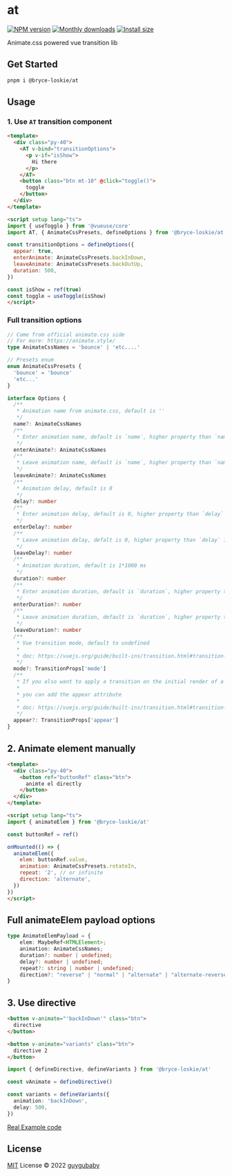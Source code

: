 # at

[![NPM version](https://img.shields.io/npm/v/@bryce-loskie/at?color=a1b858&label=)](https://www.npmjs.com/package/@bryce-loskie/at)
[![Monthly downloads](https://badgen.net/npm/dm/@bryce-loskie/at)](https://npm.im/@bryce-loskie/at)
[![Install size](https://packagephobia.now.sh/badge?p=@bryce-loskie/at)](https://packagephobia.now.sh/result?p=@bryce-loskie/at)

Animate.css powered vue transition lib

## Get Started

```bash
pnpm i @bryce-loskie/at
```

## Usage

### 1. Use `AT` transition component

```html
<template>
  <div class="py-40">
    <AT v-bind="transitionOptions">
      <p v-if="isShow">
        Hi there
      </p>
    </AT>
    <button class="btn mt-10" @click="toggle()">
      toggle
    </button>
  </div>
</template>

<script setup lang="ts">
import { useToggle } from '@vueuse/core'
import AT, { AnimateCssPresets, defineOptions } from '@bryce-loskie/at'

const transitionOptions = defineOptions({
  appear: true,
  enterAnimate: AnimateCssPresets.backInDown,
  leaveAnimate: AnimateCssPresets.backOutUp,
  duration: 500,
})

const isShow = ref(true)
const toggle = useToggle(isShow)
</script>
```

### Full transition options

```typescript
// Come from official animate.css side
// For more: https://animate.style/
type AnimateCssNames = 'bounce' | 'etc....'

// Presets enum
enum AnimateCssPresets {
  'bounce' = 'bounce'
  'etc...'
}

interface Options {
  /**
   * Animation name from animate.css, default is ''
   */
  name?: AnimateCssNames
  /**
   * Enter animation name, default is `name`, higher property than `name` if set
   */
  enterAnimate?: AnimateCssNames
  /**
   * Leave animation name, default is `name`, higher property than `name` if set
   */
  leaveAnimate?: AnimateCssNames
  /**
   * Animation delay, default is 0
   */
  delay?: number
  /**
   * Enter animation delay, default is 0, higher property than `delay` if set
   */
  enterDelay?: number
  /**
   * Leave animation delay, defalt is 0, higher property than `delay` if set
   */
  leaveDelay?: number
  /**
   * Animation duration, default is 1*1000 ms
   */
  duration?: number
  /**
   * Enter animation duration, default is `duration`, higher property than `duration` if set
   */
  enterDuration?: number
  /**
   * Leave animation duration, default is `duration`, higher property than `duration` if set
   */
  leaveDuration?: number
  /**
   * Vue transition mode, default to undefined
   *
   * doc: https://vuejs.org/guide/built-ins/transition.html#transition-modes
   */
  mode?: TransitionProps['mode']
  /**
   * If you also want to apply a transition on the initial render of a node
   *
   * you can add the appear attribute
   *
   * doc: https://vuejs.org/guide/built-ins/transition.html#transition-on-appear
   */
  appear?: TransitionProps['appear']
}
```

## 2. Animate element manually

```html
<template>
  <div class="py-40">
    <button ref="buttonRef" class="btn">
      animte el directly
    </button>
  </div>
</template>

<script setup lang="ts">
import { animateElem } from '@bryce-loskie/at'

const buttonRef = ref()

onMounted(() => {
  animateElem({
    elem: buttonRef.value,
    animation: AnimateCssPresets.rotateIn,
    repeat: '2', // or infinite
    direction: 'alternate',
  })
})
</script>
```

## Full animateElem payload options

```typescript
type AnimateElemPayload = {
    elem: MaybeRef<HTMLElement>;
    animation: AnimateCssNames;
    duration?: number | undefined;
    delay?: number | undefined;
    repeat?: string | number | undefined;
    direction?: "reverse" | "normal" | "alternate" | "alternate-reverse" | "initial" | "inherit" | undefined;
}
```

## 3. Use directive

```html
<button v-animate="'backInDown'" class="btn">
  directive
</button>

<button v-animate="variants" class="btn">
  directive 2
</button>
```

```typescript
import { defineDirective, defineVariants } from '@bryce-loskie/at'

const vAnimate = defineDirective()

const variants = defineVariants({
  animation: 'backInDown',
  delay: 500,
})
```

[Real Example code](https://github.com/guygubaby/at/blob/main/playground/src/pages/index.vue)

## License

[MIT](./LICENSE) License © 2022 [guygubaby](https://github.com/guygubaby)
